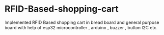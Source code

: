 # RFID-Based-shopping-cart
Implemented RFID Based shopping cart in bread board and general purpose board with help of esp32 microcontroller , arduino , buzzer , button I2C etc.
